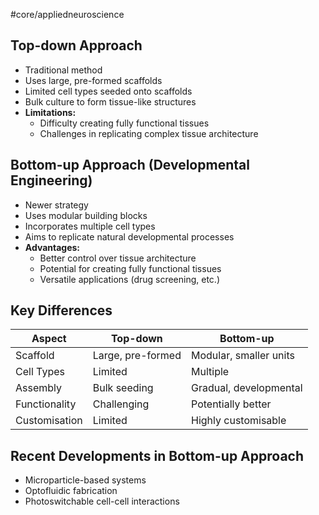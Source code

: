 #core/appliedneuroscience 

## Top-down Approach

- Traditional method
- Uses large, pre-formed scaffolds
- Limited cell types seeded onto scaffolds
- Bulk culture to form tissue-like structures
- **Limitations:**
  - Difficulty creating fully functional tissues
  - Challenges in replicating complex tissue architecture

## Bottom-up Approach (Developmental Engineering)

- Newer strategy
- Uses modular building blocks
- Incorporates multiple cell types
- Aims to replicate natural developmental processes
- **Advantages:**
  - Better control over tissue architecture
  - Potential for creating fully functional tissues
  - Versatile applications (drug screening, etc.)

## Key Differences

| Aspect        | Top-down          | Bottom-up              |
| ------------- | ----------------- | ---------------------- |
| Scaffold      | Large, pre-formed | Modular, smaller units |
| Cell Types    | Limited           | Multiple               |
| Assembly      | Bulk seeding      | Gradual, developmental |
| Functionality | Challenging       | Potentially better     |
| Customisation | Limited           | Highly customisable    |

## Recent Developments in Bottom-up Approach

- Microparticle-based systems
- Optofluidic fabrication
- Photoswitchable cell-cell interactions